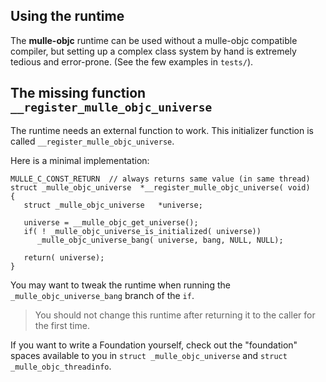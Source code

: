 ## Using the runtime

The **mulle-objc** runtime can be used without a mulle-objc compatible compiler,
but setting up a complex class system by hand is extremely tedious and
error-prone.
(See the few examples in `tests/`).


## The missing function `__register_mulle_objc_universe`

The runtime needs an external function to work. This initializer function
is called `__register_mulle_objc_universe`.

Here is a minimal implementation:

```
MULLE_C_CONST_RETURN  // always returns same value (in same thread)
struct _mulle_objc_universe  *__register_mulle_objc_universe( void)
{
   struct _mulle_objc_universe   *universe;

   universe = __mulle_objc_get_universe();
   if( ! _mulle_objc_universe_is_initialized( universe))
      _mulle_objc_universe_bang( universe, bang, NULL, NULL);

   return( universe);
}
```

You may want to tweak the runtime when running the `_mulle_objc_universe_bang`
branch of the `if`.

> You should not change this runtime after returning it to the caller for the first time.

If you want to write a Foundation yourself, check out the "foundation" spaces
available to you in `struct _mulle_objc_universe` and `struct _mulle_objc_threadinfo`.



